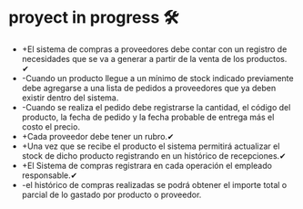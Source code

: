 # proyect in progress 🛠 

- +El sistema de compras a proveedores debe contar con un registro de necesidades que se va a generar a partir de la venta de los productos. ✔
- -Cuando un producto llegue a un mínimo de stock indicado previamente debe agregarse a una lista de pedidos a proveedores que ya deben existir dentro del sistema.
- -Cuando se realiza el pedido debe registrarse la cantidad, el código del producto, la fecha de pedido y la fecha probable de entrega más el costo el precio.
- +Cada proveedor debe tener un rubro.✔ 
- +Una vez que se recibe el producto el sistema permitirá actualizar el stock de dicho producto registrando en un histórico de recepciones.✔ 
- +El Sistema de compras registrara en cada operación el empleado responsable.✔ 
- -el histórico de compras realizadas se podrá obtener el importe total o parcial de lo gastado por producto o proveedor.








